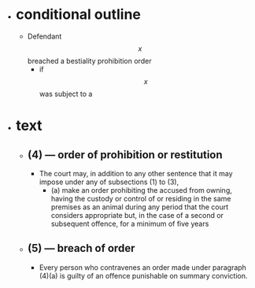 - # conditional outline
	- Defendant $$x$$ breached a bestiality prohibition order
		- if $$x$$ was subject to a
- # text
	- ## (4) — order of prohibition or restitution
		- The court may, in addition to any other sentence that it may impose under any of subsections (1) to (3),
			- (a) make an order prohibiting the accused from owning, having the custody or control of or residing in the same premises as an animal during any period that the court considers appropriate but, in the case of a second or subsequent offence, for a minimum of five years
	- ## (5) — breach of order
		- Every person who contravenes an order made under paragraph (4)(a) is guilty of an offence punishable on summary conviction.